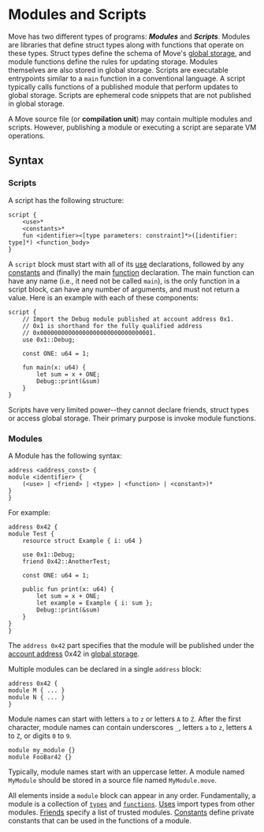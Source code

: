 # Modules and Scripts

Move has two different types of programs: ***Modules*** and ***Scripts***. Modules are libraries that define struct types along with functions that operate on these types. Struct types define the schema of Move's [global storage](./global-storage-structure.md), and module functions define the rules for updating storage. Modules themselves are also stored in global storage. Scripts are executable entrypoints similar to a `main` function in a conventional language. A script typically calls functions of a published module that perform updates to global storage. Scripts are ephemeral code snippets that are not published in global storage.

A Move source file (or **compilation unit**) may contain multiple modules and scripts. However, publishing a module or executing a script are separate VM operations.

## Syntax

### Scripts

A script has the following structure:

```
script {
    <use>*
    <constants>*
    fun <identifier><[type parameters: constraint]*>([identifier: type]*) <function_body>
}
```

A `script` block must start with all of its [use](./uses.md) declarations, followed by any [constants](./constants.md) and (finally) the main
[function](./functions.md) declaration.
The main function can have any name (i.e., it need not be called `main`), is the only function in a script block, can have any number of
arguments, and must not return a value. Here is an example with each of these components:

```move
script {
    // Import the Debug module published at account address 0x1.
    // 0x1 is shorthand for the fully qualified address
    // 0x00000000000000000000000000000001.
    use 0x1::Debug;

    const ONE: u64 = 1;

    fun main(x: u64) {
        let sum = x + ONE;
        Debug::print(&sum)
    }
}
```

Scripts have very limited power--they cannot declare friends, struct types or access global storage. Their primary purpose is invoke module functions.

### Modules

A Module has the following syntax:

```
address <address_const> {
module <identifier> {
    (<use> | <friend> | <type> | <function> | <constant>)*
}
}
```

For example:

```move
address 0x42 {
module Test {
    resource struct Example { i: u64 }

    use 0x1::Debug;
    friend 0x42::AnotherTest;

    const ONE: u64 = 1;

    public fun print(x: u64) {
        let sum = x + ONE;
        let example = Example { i: sum };
        Debug::print(&sum)
    }
}
}
```

The `address 0x42` part specifies that the module will be published under the [account address](./address.md) 0x42 in [global storage](./global-storage-structure.md).

Multiple modules can be declared in a single `address` block:

```move
address 0x42 {
module M { ... }
module N { ... }
}
```

Module names can start with letters `a` to `z` or letters `A` to `Z`. After the first character, module names can contain underscores `_`, letters `a` to `z`, letters `A` to `Z`, or digits `0` to `9`.

```move
module my_module {}
module FooBar42 {}
```

Typically, module names start with an uppercase letter. A module named `MyModule` should be stored in a source file named `MyModule.move`.

All elements inside a `module` block can appear in any order.
Fundamentally, a module is a collection of [`types`](./structs-and-resources.md) and [`functions`](./functions.md).
[Uses](./uses.md) import types from other modules.
[Friends](./friends.md) specify a list of trusted modules.
[Constants](./constants.md) define private constants that can be used in the functions of a module.
